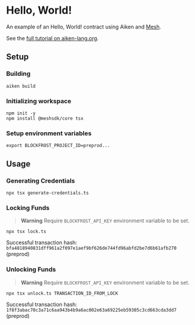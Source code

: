 # Hello, World!

An example of an Hello, World! contract using Aiken and [Mesh](https://meshjs.dev/).

See the [full tutorial on aiken-lang.org](https://aiken-lang.org/example--hello-world/end-to-end/mesh).

## Setup

### Building

```
aiken build
```

### Initializing workspace

```
npm init -y
npm install @meshsdk/core tsx
```

### Setup environment variables

```
export BLOCKFROST_PROJECT_ID=preprod...
```

## Usage

### Generating Credentials

```
npx tsx generate-credentials.ts
```

### Locking Funds

> **Warning** Require `BLOCKFROST_API_KEY` environment variable to be set.

```
npx tsx lock.ts
```

Successful transaction hash: `bfa4818940831dff961a2f097e1aef9bf626de744fd96abfd2be7d6b61afb270` (preprod)

### Unlocking Funds

> **Warning** Require `BLOCKFROST_API_KEY` environment variable to be set.

```
npx tsx unlock.ts TRANSACTION_ID_FROM_LOCK
```

Successful transaction hash: `1f8f3abac70c3a71c6aa943b4b9a6ac002e63a69225eb59305c3cd663cda3dd7` (preprod)
